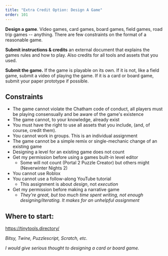 ```yaml
---
title: "Extra Credit Option: Design A Game"
order: 101
---
```


**Design a game**. Video games, card games, board games, field games,
road trip games -- anything. There are few constraints on the format of
a reasonable game.

**Submit instructions & credits** an external document that explains the
games rules and how to play. Also credits for all tools and assets that
you used.

**Submit the game.** If the game is playable on its own. If it is not,
like a field game, submit a video of playing the game. If it is a card
or board game, submit your paper prototype if possible.

## Constraints

-   The game cannot violate the Chatham code of conduct, all players
    must be playing consensually and be aware of the game's existence
-   The game cannot, to your knowledge, already exist
-   You must have the right to use all assets that you include, (and, of course, credit them).
-   You cannot work in groups. This is an individual assignment
-   The game cannot be a simple remix or single-mechanic change of an
    existing game
-   Designing a level for an existing game does not count
-   Get my permission before using a games built-in level editor
    -   Some will not count (Portal 2 Puzzle Creator) but others might
        (Neverwinter Nights 2)
-   You cannot use Roblox
-   You cannot use a follow-along YouTube tutorial
    -   This assignment is about *design*, not *execution*
-   Get my permission before making a narrative game
    -   *They\'re great, but too much time spent writing, not enough
        designing/iterating. It makes for an unhelpful assignment*

## Where to start:
<https://tinytools.directory/>

*Bitsy, Twine, Puzzlescript, Scratch, etc.*

*I would give serious thought to designing a card or board game.*
